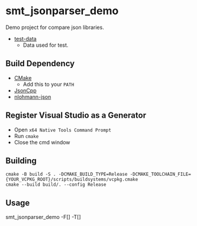# smt_jsonparser_demo
Demo project for compare json libraries.
* [test-data](https://github.com/json-iterator/test-data/tree/master) 
	* Data used for test.

## Build Dependency
* [CMake](https://cmake.org/)
	* Add this to your `PATH`
* [JsonCpp](https://github.com/open-source-parsers/jsoncpp/)
* [nlohmann-json](https://github.com/nlohmann/json/)

## Register Visual Studio as a Generator
* Open `x64 Native Tools Command Prompt`
* Run `cmake`
* Close the cmd window

## Building
```
cmake -B build -S . -DCMAKE_BUILD_TYPE=Release -DCMAKE_TOOLCHAIN_FILE={YOUR_VCPKG_ROOT}/scripts/buildsystems/vcpkg.cmake
cmake --build build/. --config Release
```

## Usage
smt_jsonparser_demo -F[] -T[]